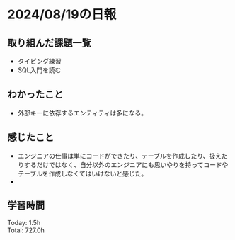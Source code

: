 # 2024/08/19の日報
## 取り組んだ課題一覧
* タイピング練習
* SQL入門を読む
## わかったこと
*  外部キーに依存するエンティティは多になる。                          
## 感じたこと
* エンジニアの仕事は単にコードができたり、テーブルを作成したり、扱えたりするだけではなく、自分以外のエンジニアにも思いやりを持ってコードやテーブルを作成しなくてはいけないと感じた。
* 
## 学習時間
Today: 1.5h<br>
Total: 727.0h
